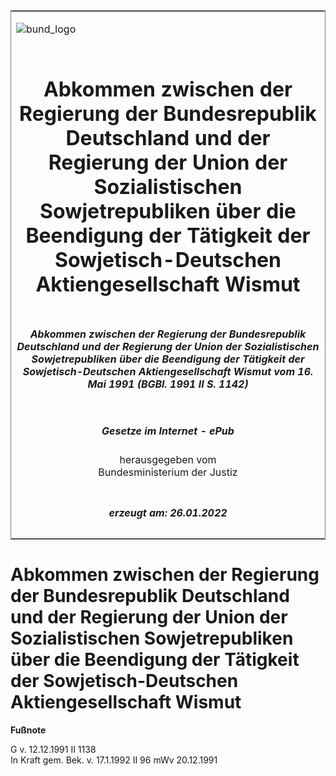 <span id="DECKBLATT.html"></span>

<table border="0" frame="border" width="100%">

<tr valign="top">

<td align="left">

![bund\_logo](BfJ_2021_Web_de_de.gif)

</td>

<td align="right">

 

</td>

</tr>

<tr align="center" valign="middle">

<td colspan="2">

# Abkommen zwischen der Regierung der Bundesrepublik Deutschland und der Regierung der Union der Sozialistischen Sowjetrepubliken über die Beendigung der Tätigkeit der Sowjetisch-Deutschen Aktiengesellschaft Wismut

</td>

</tr>

<tr align="center" valign="middle">

<td colspan="2">

##### Abkommen zwischen der Regierung der Bundesrepublik Deutschland und der Regierung der Union der Sozialistischen Sowjetrepubliken über die Beendigung der Tätigkeit der Sowjetisch-Deutschen Aktiengesellschaft Wismut vom 16. Mai 1991 (BGBl. 1991 II S. 1142)

</td>

</tr>

<tr align="center" valign="middle">

<td colspan="2">

  
  

##### Gesetze im Internet - ePub  
  
herausgegeben vom  
Bundesministerium der Justiz

</td>

</tr>

<tr align="center" valign="bottom">

<td colspan="2">

  
  

##### erzeugt am: 26.01.2022

</td>

</tr>

</table>

<span id="BJNR211420991.html"></span>

# Abkommen zwischen der Regierung der Bundesrepublik Deutschland und der Regierung der Union der Sozialistischen Sowjetrepubliken über die Beendigung der Tätigkeit der Sowjetisch-Deutschen Aktiengesellschaft Wismut

<div>

  
**Fußnote**

<div class="jnhtml">

<div>

<div class="jurAbsatz">

G v. 12.12.1991 II 1138  
In Kraft gem. Bek. v. 17.1.1992 II 96 mWv 20.12.1991

</div>

</div>

</div>

</div>
